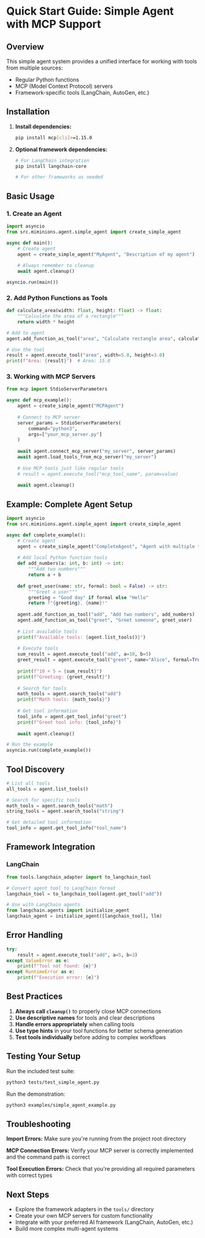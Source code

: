 # Quick Start Guide: Simple Agent with MCP Support

## Overview

This simple agent system provides a unified interface for working with tools from multiple sources:
- Regular Python functions
- MCP (Model Context Protocol) servers
- Framework-specific tools (LangChain, AutoGen, etc.)

## Installation

1. **Install dependencies:**
   ```bash
   pip install mcp[cli]>=1.15.0
   ```

2. **Optional framework dependencies:**
   ```bash
   # For LangChain integration
   pip install langchain-core
   
   # For other frameworks as needed
   ```

## Basic Usage

### 1. Create an Agent

```python
import asyncio
from src.miminions.agent.simple_agent import create_simple_agent

async def main():
    # Create agent
    agent = create_simple_agent("MyAgent", "Description of my agent")
    
    # Always remember to cleanup
    await agent.cleanup()

asyncio.run(main())
```

### 2. Add Python Functions as Tools

```python
def calculate_area(width: float, height: float) -> float:
    """Calculate the area of a rectangle"""
    return width * height

# Add to agent
agent.add_function_as_tool("area", "Calculate rectangle area", calculate_area)

# Use the tool
result = agent.execute_tool("area", width=5.0, height=3.0)
print(f"Area: {result}")  # Area: 15.0
```

### 3. Working with MCP Servers

```python
from mcp import StdioServerParameters

async def mcp_example():
    agent = create_simple_agent("MCPAgent")
    
    # Connect to MCP server
    server_params = StdioServerParameters(
        command="python3",
        args=["your_mcp_server.py"]
    )
    
    await agent.connect_mcp_server("my_server", server_params)
    await agent.load_tools_from_mcp_server("my_server")
    
    # Use MCP tools just like regular tools
    # result = agent.execute_tool("mcp_tool_name", param=value)
    
    await agent.cleanup()
```

## Example: Complete Agent Setup

```python
import asyncio
from src.miminions.agent.simple_agent import create_simple_agent

async def complete_example():
    # Create agent
    agent = create_simple_agent("CompleteAgent", "Agent with multiple tool types")
    
    # Add local Python function tools
    def add_numbers(a: int, b: int) -> int:
        """Add two numbers"""
        return a + b
    
    def greet_user(name: str, formal: bool = False) -> str:
        """Greet a user"""
        greeting = "Good day" if formal else "Hello"
        return f"{greeting}, {name}!"
    
    agent.add_function_as_tool("add", "Add two numbers", add_numbers)
    agent.add_function_as_tool("greet", "Greet someone", greet_user)
    
    # List available tools
    print(f"Available tools: {agent.list_tools()}")
    
    # Execute tools
    sum_result = agent.execute_tool("add", a=10, b=5)
    greet_result = agent.execute_tool("greet", name="Alice", formal=True)
    
    print(f"10 + 5 = {sum_result}")
    print(f"Greeting: {greet_result}")
    
    # Search for tools
    math_tools = agent.search_tools("add")
    print(f"Math tools: {math_tools}")
    
    # Get tool information
    tool_info = agent.get_tool_info("greet")
    print(f"Greet tool info: {tool_info}")
    
    await agent.cleanup()

# Run the example
asyncio.run(complete_example())
```

## Tool Discovery

```python
# List all tools
all_tools = agent.list_tools()

# Search for specific tools
math_tools = agent.search_tools("math")
string_tools = agent.search_tools("string")

# Get detailed tool information
tool_info = agent.get_tool_info("tool_name")
```

## Framework Integration

### LangChain

```python
from tools.langchain_adapter import to_langchain_tool

# Convert agent tool to LangChain format
langchain_tool = to_langchain_tool(agent.get_tool("add"))

# Use with LangChain agents
from langchain.agents import initialize_agent
langchain_agent = initialize_agent([langchain_tool], llm)
```

## Error Handling

```python
try:
    result = agent.execute_tool("add", a=5, b=3)
except ValueError as e:
    print(f"Tool not found: {e}")
except RuntimeError as e:
    print(f"Execution error: {e}")
```

## Best Practices

1. **Always call `cleanup()`** to properly close MCP connections
2. **Use descriptive names** for tools and clear descriptions
3. **Handle errors appropriately** when calling tools
4. **Use type hints** in your tool functions for better schema generation
5. **Test tools individually** before adding to complex workflows

## Testing Your Setup

Run the included test suite:
```bash
python3 tests/test_simple_agent.py
```

Run the demonstration:
```bash
python3 examples/simple_agent_example.py
```

## Troubleshooting

**Import Errors:** Make sure you're running from the project root directory

**MCP Connection Errors:** Verify your MCP server is correctly implemented and the command path is correct

**Tool Execution Errors:** Check that you're providing all required parameters with correct types

## Next Steps

- Explore the framework adapters in the `tools/` directory
- Create your own MCP servers for custom functionality
- Integrate with your preferred AI framework (LangChain, AutoGen, etc.)
- Build more complex multi-agent systems